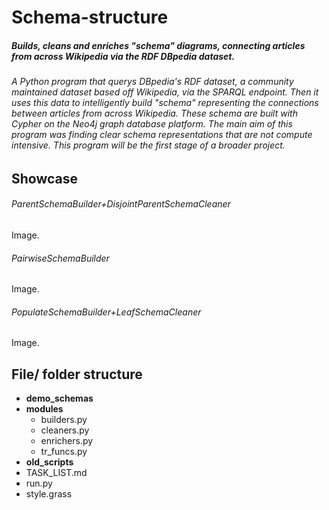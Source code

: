 # **Schema-structure**
##### Builds, cleans and enriches "schema" diagrams, connecting articles from across Wikipedia via the RDF DBpedia dataset.

###### A Python program that querys DBpedia's RDF dataset, a community maintained dataset based off Wikipedia, via the SPARQL endpoint. Then it uses this data to intelligently build "schema" representing the connections between articles from across Wikipedia. These schema are built with Cypher on the Neo4j graph database platform. The main aim of this program was finding clear schema representations that are not compute intensive. This program will be the first stage of a broader project.

## Showcase
###### ParentSchemaBuilder+DisjointParentSchemaCleaner
Image.

###### PairwiseSchemaBuilder
Image.

###### PopulateSchemaBuilder+LeafSchemaCleaner
Image.

## File/ folder structure
- **demo_schemas**
- **modules**
    - builders.py
    - cleaners.py
    - enrichers.py
    - tr_funcs.py
- **old_scripts**
- TASK_LIST.md
- run.py
- style.grass
